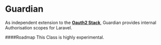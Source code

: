 # Guardian

As independent extension to the **[Oauth2 Stack](http://blog.cloudoki.com/oauth2-stack/)**, Guardian provides internal Authorisation scopes for Laravel.

####Roadmap
This Class is highly experimental.